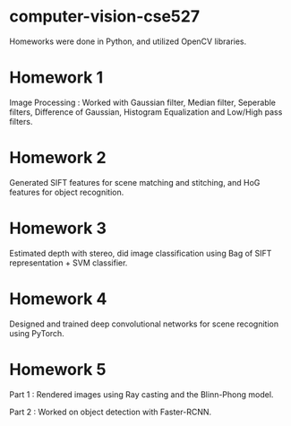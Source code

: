 # computer-vision-cse527

Homeworks were done in Python, and utilized OpenCV libraries. 

# Homework 1

Image Processing : Worked with Gaussian filter, Median filter, Seperable filters, Difference of Gaussian, Histogram Equalization and Low/High pass filters.

# Homework 2

Generated SIFT features for scene matching and stitching, and HoG features for object recognition.

# Homework 3

Estimated depth with stereo, did image classification using Bag of SIFT representation + SVM classifier.

# Homework 4

Designed and trained deep convolutional networks for scene recognition using PyTorch. 

# Homework 5

Part 1 : Rendered images using Ray casting and the Blinn-Phong model.

Part 2 : Worked on object detection with Faster-RCNN.

